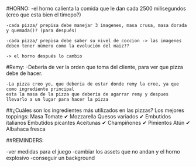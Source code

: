#HORNO:
    -el horno calienta la comida que le dan cada 2500 milisegundos (creo que esta bien el timepo?)

    -cada pizza/ prepisa debe manejar 3 imagenes, masa crusa, masa dorada y quemada()? (para después)

    -cada pizza/ prepisa debe saber su nivel de coccion -> las imagenes deben tener número como la evolución del maiz??

    -> el horno después lo cambio

#Remy: 
    -Deberia de ver la orden que toma del cliente, para ver que pizza debe de hacer.
    
    -La pizza creo yo, que deberia de estar donde remy la cree, ya que como ingrediente principal
    esta la masa de la pizza que deberia de agarrar remy y despues llevarlo a un lugar para hacer la pizza



##¿Cuáles son los ingredientes más utilizados en las pizzas? Los mejores toppings:
Masa
Tomate ✔
Mozzarella 
Quesos variados ✔
Embutidos italianos
Embutidos picantes
Aceitunas ✔
Champiñones ✔
Pimientos
Atún ✔
Albahaca fresca

##REMINDERS:

-ver medidas para el juego
-cambiar los assets que no andan y el horno explosivo
-conseguir un background